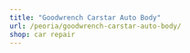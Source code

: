 ```yaml
---
title: "Goodwrench Carstar Auto Body"
url: /peoria/goodwrench-carstar-auto-body/
shop: car repair
---
```

